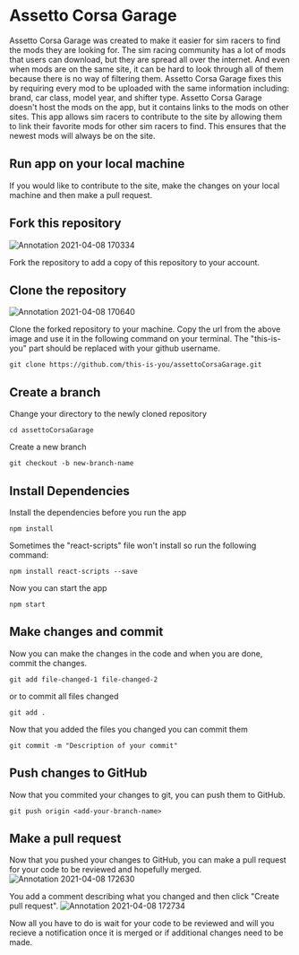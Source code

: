 # Assetto Corsa Garage
Assetto Corsa Garage was created to make it easier for sim racers to find the mods they are looking for. The sim racing community has a lot of mods that users can download, but they are spread all over the internet. And even when mods are on the same site, it can be hard to look through all of them because there is no way of filtering them. Assetto Corsa Garage fixes this by requiring every mod to be uploaded with the same information including: brand, car class, model year, and shifter type. Assetto Corsa Garage doesn't host the mods on the app, but it contains links to the mods on other sites. This app allows sim racers to contribute to the site by allowing them to link their favorite mods for other sim racers to find. This ensures that the newest mods will always be on the site.

## Run app on your local machine
If you would like to contribute to the site, make the changes on your local machine and then make a pull request.

## Fork this repository
![Annotation 2021-04-08 170334](https://user-images.githubusercontent.com/36117697/114110538-9b1acb80-988c-11eb-9b49-22899f13e453.png)

Fork the repository to add a copy of this repository to your account.

## Clone the repository
![Annotation 2021-04-08 170640](https://user-images.githubusercontent.com/36117697/114110663-f1880a00-988c-11eb-921f-094532cca700.png)

Clone the forked repository to your machine. Copy the url from the above image and use it in the following command on your terminal. The "this-is-you" part should be replaced with your github username.

```
git clone https://github.com/this-is-you/assettoCorsaGarage.git
```

## Create a branch
Change your directory to the newly cloned repository

```
cd assettoCorsaGarage
```

Create a new branch

```
git checkout -b new-branch-name
```
## Install Dependencies
Install the dependencies before you run the app

```
npm install
```

Sometimes the "react-scripts" file won't install so run the following command:

```
npm install react-scripts --save
```

Now you can start the app

```
npm start
```

## Make changes and commit

Now you can make the changes in the code and when you are done, commit the changes.

```
git add file-changed-1 file-changed-2
```
or to commit all files changed
```
git add .
```

Now that you added the files you changed you can commit them

```
git commit -m "Description of your commit"
```
## Push changes to GitHub
Now that you commited your changes to git, you can push them to GitHub.

```
git push origin <add-your-branch-name>
```
## Make a pull request
Now that you pushed your changes to GitHub, you can make a pull request for your code to be reviewed and hopefully merged.
![Annotation 2021-04-08 172630](https://user-images.githubusercontent.com/36117697/114111891-fa2e0f80-988f-11eb-8f5c-08a50a4b7b5b.png)

You add a comment describing what you changed and then click "Create pull request".
![Annotation 2021-04-08 172734](https://user-images.githubusercontent.com/36117697/114111989-36617000-9890-11eb-88b1-67d2e9fc7ea8.png)

Now all you have to do is wait for your code to be reviewed and will you recieve a notification once it is merged or if additional changes need to be made.
